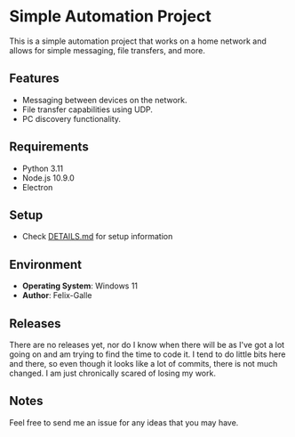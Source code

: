 # Simple Automation Project

This is a simple automation project that works on a home network and allows for simple messaging, file transfers, and more.

## Features

- Messaging between devices on the network.
- File transfer capabilities using UDP.
- PC discovery functionality.

## Requirements

- Python 3.11
- Node.js 10.9.0
- Electron

## Setup

- Check [DETAILS.md](https://github.com/Felix-Galle/automation/blob/main/DETAILS.md) for setup information

## Environment

- **Operating System**: Windows 11
- **Author**: Felix-Galle

## Releases

There are no releases yet, nor do I know when there will be as I've got a lot going on and am trying to find the time to code it.
I tend to do little bits here and there, so even though it looks like a lot of commits, there is not much changed. I am just chronically scared of losing my work.

## Notes

Feel free to send me an issue for any ideas that you may have.
